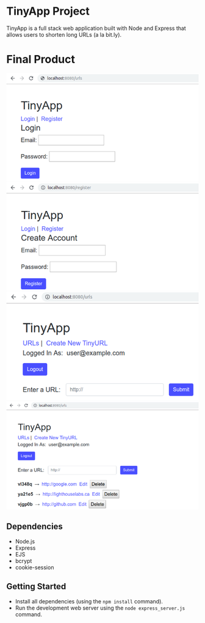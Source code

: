 # TinyApp Project


TinyApp is a full stack web application built with Node and Express that allows users to shorten long URLs (a la bit.ly).


# Final Product
!["Screenshot of the first page. The website redirects user to login page if user is not logged in or unregistered."](https://github.com/AnnaTykhomyrova/TinyApp_project/blob/master/docs/urls-page.png)
!["Screenshot of register page."](https://github.com/AnnaTykhomyrova/TinyApp_project/blob/master/docs/register-page.png)
!["Screenshot of logged in user."](https://github.com/AnnaTykhomyrova/TinyApp_project/blob/master/docs/logged-user-page.png)
!["Screenshot of user URLs."](https://github.com/AnnaTykhomyrova/TinyApp_project/blob/master/docs/users-urls-page.png)


## Dependencies


- Node.js
- Express
- EJS
- bcrypt
- cookie-session


## Getting Started


- Install all dependencies (using the `npm install` command).
- Run the development web server using the `node express_server.js` command.
